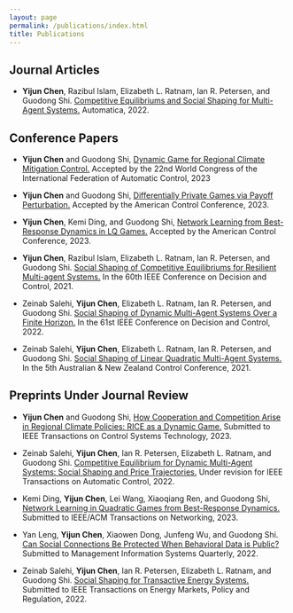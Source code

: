 ```yaml
---
layout: page
permalink: /publications/index.html
title: Publications
---
```


## Journal Articles
- **Yijun Chen**, Razibul Islam, Elizabeth L. Ratnam, Ian R. Petersen, and 
  Guodong Shi. [Competitive Equilibriums and Social Shaping for Multi-Agent 
  Systems.](https://chyj528.github.io/mypaper/Automatica_2022.pdf) Automatica, 2022.
  
## Conference Papers
- **Yijun Chen** and Guodong Shi, [Dynamic Game for Regional Climate 
  Mitigation Control.](https://chyj528.github.io/mypaper/IFAC_2023.pdf) Accepted by the 22nd 
  World Congress of the 
  International Federation of Automatic Control, 2023

- **Yijun Chen** and Guodong Shi, [Differentially Private Games via Payoff Perturbation.](https://chyj528.github.io/mypaper/ACC_2023_Private_Game.pdf) Accepted by the American Control Conference, 2023.

- **Yijun Chen**, Kemi Ding, and Guodong Shi, [Network Learning from 
  Best-Response Dynamics in LQ Games.](https://chyj528.github.io/mypaper/) Accepted by the American Control Conference, 2023.

- **Yijun Chen**, Razibul Islam, Elizabeth L. Ratnam, Ian R. Petersen, and Guodong Shi. [Social Shaping of Competitive Equilibriums for Resilient Multi-agent Systems.](https://chyj528.github.io/mypaper/CDC_2021.pdf) In the 60th IEEE Conference on Decision and Control, 2021.

- Zeinab Salehi, **Yijun Chen**, Elizabeth L. Ratnam, Ian R. Petersen, and 
  Guodong Shi. [Social Shaping of Dynamic Multi-Agent Systems Over a Finite Horizon.](https://chyj528.github.io/mypaper/CDC_2022.pdf) In the 61st IEEE Conference on Decision and Control, 2022.

- Zeinab Salehi, **Yijun Chen**, Elizabeth L. Ratnam, Ian R. Petersen, and Guodong Shi. [Social Shaping of Linear Quadratic Multi-Agent Systems.](https://chyj528.github.io/mypaper/ANZCC_2021.pdf) In the 5th Australian & New Zealand Control Conference, 2021.


## Preprints Under Journal Review
- **Yijun Chen** and Guodong Shi, [How Cooperation and Competition Arise in 
  Regional Climate Policies: RICE as a Dynamic Game.]() Submitted to IEEE 
  Transactions on Control Systems Technology, 2023.

- Zeinab Salehi, **Yijun Chen**, Ian R. Petersen, Elizabeth L. Ratnam, and Guodong Shi. [Competitive Equilibrium for Dynamic Multi-Agent Systems: Social Shaping and Price Trajectories.]() Under revision for IEEE Transactions on Automatic Control, 2022.

- Kemi Ding, **Yijun Chen**, Lei Wang, Xiaoqiang Ren, and Guodong Shi, [Network Learning in Quadratic Games from Best-Response Dynamics.]() Submitted to IEEE/ACM Transactions on Networking, 2023.

- Yan Leng, **Yijun Chen**, Xiaowen Dong, Junfeng Wu, and Guodong Shi. [Can 
  Social Connections Be Protected When Behavioral Data is Public?]() Submitted to Management Information Systems Quarterly, 2022.

- Zeinab Salehi, **Yijun Chen**, Ian R. Petersen, Elizabeth L. Ratnam, and Guodong Shi. [Social Shaping for Transactive Energy Systems.]() Submitted to IEEE Transactions on Energy Markets, Policy and Regulation, 2022.
